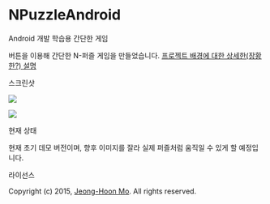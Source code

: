 # NPuzzleAndroid

Android 개발 학습용 간단한 게임

버튼을 이용해 간단한 N-퍼즐 게임을 만들었습니다.
[프로젝트 배경에 대한 상세한(장황한?) 설명](http://www.picomax.net/xe/66549)

스크린샷

![](npuzzle1.png)


![](npuzzle1.png)


현재 상태

현재 초기 데모 버전이며, 향후 이미지를 잘라 실제 퍼즐처럼 움직일 수 있게 할 예정입니다.


라이선스

Copyright (c) 2015, [Jeong-Hoon Mo](https://github.com/picomax).
All rights reserved.

